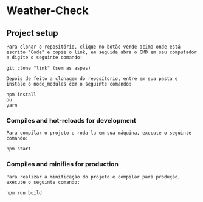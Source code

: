 # Weather-Check

## Project setup
```
Para clonar o repositório, clique no botão verde acima onde está escrito "Code" e copie o link, em seguida abra o CMD em seu computador e digite o seguinte comando:

git clone "link" (sem as aspas)

Depois de feito a clonagem do reposítorio, entre em sua pasta e instale o node_modules com o seguinte comando:

npm install
ou
yarn
```

### Compiles and hot-reloads for development
```
Para compilar o projeto e roda-la em sua máquina, execute o seguinte comando:

npm start
```

### Compiles and minifies for production
```
Para realizar a minificação do projeto e compilar para produção, execute o seguinte comando:

npm run build
```
